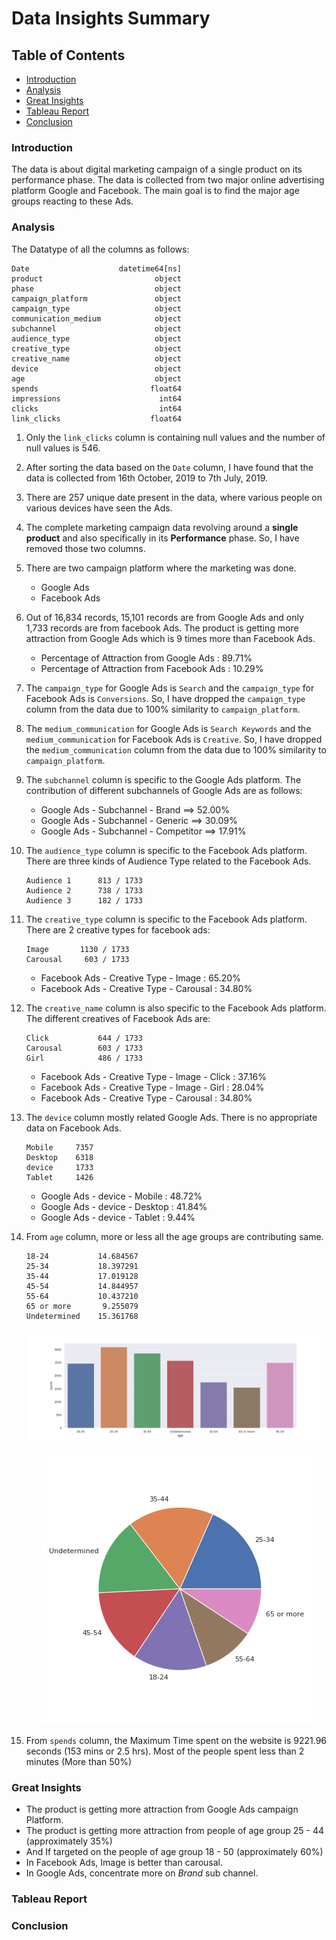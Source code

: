 # Data Insights Summary

## Table of Contents

- [Introduction](#introduction)
- [Analysis](#analysis)
- [Great Insights](#great-insights)
- [Tableau Report](#tableau-report)
- [Conclusion](#conclusion)

### Introduction
The data is about digital marketing campaign of a single product on its performance phase.
The data is collected from two major online advertising platform Google and Facebook.
The main goal is to find the major age groups reacting to these Ads.

### Analysis

The Datatype of all the columns as follows:
```
Date                    datetime64[ns]
product                         object
phase                           object
campaign_platform               object
campaign_type                   object
communication_medium            object
subchannel                      object
audience_type                   object
creative_type                   object
creative_name                   object
device                          object
age                             object
spends                         float64
impressions                      int64
clicks                           int64
link_clicks                    float64
```

1. Only the `link_clicks` column is containing null values and the number of null values is 546.

2. After sorting the data based on the `Date` column, I have found that the data is collected from 16th October, 2019 to 7th July, 2019.

3. There are 257 unique date present in the data, where various people on various devices have seen the Ads.

4. The complete marketing campaign data revolving around a **single product** and also specifically in its **Performance** phase. So, I have removed those two columns.

5. There are two campaign platform where the marketing was done.
    - Google Ads
    - Facebook Ads
6. Out of 16,834 records, 15,101 records are from Google Ads and only 1,733 records are from facebook Ads. 
The product is getting more attraction from Google Ads which is 9 times more than Facebook Ads. 
    - Percentage of Attraction from Google Ads : 89.71%
    - Percentage of Attraction from Facebook Ads : 10.29%

7. The `campaign_type` for Google Ads is `Search` and the `campaign_type` for Facebook Ads is `Conversions`.
So, I have dropped the `campaign_type` column from the data due to 100% similarity to `campaign_platform`.

8. The `medium_communication` for Google Ads is `Search Keywords` and the `medium_communication` for Facebook Ads is `Creative`.
So, I have dropped the `medium_communication` column from the data due to 100% similarity to `campaign_platform`.

9. The `subchannel` column is specific to the Google Ads platform. The contribution of different subchannels of Google Ads are as follows:
    - Google Ads - Subchannel - Brand      ==> 52.00%
    - Google Ads - Subchannel - Generic    ==> 30.09%
    - Google Ads - Subchannel - Competitor ==> 17.91%

10. The `audience_type` column is specific to the Facebook Ads platform. There are three kinds of Audience Type related to the Facebook Ads.
    ```
    Audience 1      813 / 1733
    Audience 2      738 / 1733
    Audience 3      182 / 1733
    ```

11. The `creative_type` column is specific to the Facebook Ads platform. There are 2 creative types for facebook ads:
	```
	Image       1130 / 1733
	Carousal     603 / 1733
    ```
    - Facebook Ads - Creative Type - Image    : 65.20%
    - Facebook Ads - Creative Type - Carousal : 34.80%

12. The `creative_name` column is also specific to the Facebook Ads platform. The different creatives of Facebook Ads are:
	```
	Click           644 / 1733
	Carousal        603 / 1733
	Girl            486 / 1733
    ```

    - Facebook Ads - Creative Type - Image - Click    : 37.16%
    - Facebook Ads - Creative Type - Image - Girl     : 28.04%
    - Facebook Ads - Creative Type - Carousal         : 34.80%

13. The `device` column mostly related Google Ads. There is no appropriate data on Facebook Ads.
    ```
    Mobile     7357
    Desktop    6318
    device     1733
    Tablet     1426
    ```
    
    - Google Ads - device - Mobile    : 48.72%
    - Google Ads - device - Desktop   : 41.84%
    - Google Ads - device - Tablet    :  9.44%

14. From `age` column, more or less all the age groups are contributing same.
    ```
    18-24           14.684567
    25-34           18.397291
    35-44           17.019128
    45-54           14.844957
    55-64           10.437210
    65 or more       9.255079
    Undetermined    15.361768
    ```
    <div align="center">
    
    ![Age Count](images/age_count.png)
    <br><br>
    ![Age PIE](images/age_pie.png)
    
    </div>
    
15. From `spends` column, the Maximum Time spent on the website is 9221.96 seconds (153 mins or 2.5 hrs). Most of the people spent less than 2 minutes (More than 50%)


### Great Insights

- The product is getting more attraction from Google Ads campaign Platform.
- The product is getting more attraction from people of age group 25 - 44 (approximately 35%)
- And If targeted on the people of age group 18 - 50 (approximately 60%)
- In Facebook Ads, Image is better than carousal.
- In Google Ads, concentrate more on *Brand* sub channel.


### Tableau Report


### Conclusion